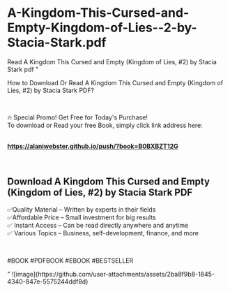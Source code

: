# A-Kingdom-This-Cursed-and-Empty-Kingdom-of-Lies--2-by-Stacia-Stark.pdf
Read A Kingdom This Cursed and Empty (Kingdom of Lies, #2) by Stacia Stark pdf
"<p>How to Download Or Read A Kingdom This Cursed and Empty (Kingdom of Lies, #2) by Stacia Stark PDF?</p>
<p>&nbsp;</p>
<p>&#128293;  Special Promo! Get Free for Today's Purchase!<br />To download or Read your free Book, simply click link address here:&nbsp;<br />&nbsp;</p>
<p><a href=""https://alaniwebster.github.io/push/?book=B0BXBZT12G""><strong>https://alaniwebster.github.io/push/?book=B0BXBZT12G</strong></a></p>
<p>&nbsp;</p>
<h2>Download A Kingdom This Cursed and Empty (Kingdom of Lies, #2) by Stacia Stark PDF</h2>
<p>&#x2705;Quality Material &ndash; Written by experts in their fields<br />&#x2705;Affordable Price &ndash; Small investment for big results<br />&#x2705; Instant Access &ndash; Can be read directly anywhere and anytime<br />&#x2705; Various Topics &ndash; Business, self-development, finance, and more</p>
<p>&nbsp;</p>
<p>#BOOK #PDFBOOK #EBOOK #BESTSELLER</p>
"
![image](https://github.com/user-attachments/assets/2ba8f9b8-1845-4340-847e-5575244ddf8d)
